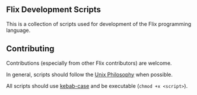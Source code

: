 ## Flix Development Scripts

This is a collection of scripts used for development of the Flix programming language.


## Contributing

Contributions (especially from other Flix contributors) are welcome.

In general, scripts should follow the [Unix Philosophy](https://en.wikipedia.org/wiki/Unix_philosophy) when possible.

All scripts should use [kebab-case](https://en.wikipedia.org/wiki/Letter_case#Kebab_case) and be executable (`chmod +x <script>`).
